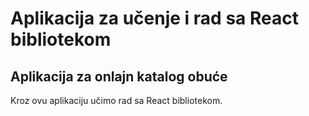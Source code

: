 # Aplikacija za učenje i rad sa React bibliotekom

## Aplikacija za onlajn katalog obuće
Kroz ovu aplikaciju učimo rad sa React  bibliotekom.
